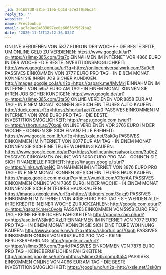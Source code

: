 ```yaml
---
_id: 2e1b57d0-28ce-11eb-bd1d-57e3f0a9bc34
reply_to: ''
website: ''
name: Prestonhup
email: ac7e9ac84383897ee8e66636f9624ba2
date: '2020-11-17T12:12:36.834Z'
---
```

ONLINE VERDIENEN VON 5877 EURO IN DER WOCHE - DIE BESTE SEITE, UM ONLINE GELD ZU VERDIENEN: https://www.google.ki/url?q=https://slimex365.com/3ta7x 
EINNAHMEN IM INTERNET VOR 4866 EURO IN DER WOCHE - DIE BESTE INVESTITIONSMOGLICHKEIT: http://www.google.com.au/url?q=https://onlineuniversalwork.com/3u0e6 
PASSIVES EINKOMMEN VON 3777 EURO PRO TAG - IN EINEM MONAT KONNEN SIE IHREN JOB SICHER KUNDIGEN: http://images.google.co.ls/url?q=https://qspark.me/IMvMvl 
EINNAHMEN IM INTERNET VON 5857 EURO AM TAG - IN EINEM MONAT KONNEN SIE IHREN JOB SICHER KUNDIGEN: http://www.google.de/url?q=https://slimex365.com/3ta50 
ONLINE VERDIENEN VOR 8858 EUR AM TAG - IN EINEM MONAT KONNEN SIE SICH EIN TEURES AUTO KAUFEN: http://duck.com/url?q=https://shorturl.ac/70xq0 
PASSIVES EINKOMMEN IM INTERNET VON 9768 EURO PRO TAG - DIE BESTE INVESTITIONSMOGLICHKEIT: http://maps.google.com.tw/url?q=https://shorturl.ac/70xq8 
ONLINE VERDIENEN VOR 3765 EURO IN DER WOCHE - GONNEN SIE SICH FINANZIELLE FREIHEIT: https://www.google.com.lb/url?q=http://xsle.net/3sk0g 
PASSIVES EINKOMMEN IM INTERNET VON 6077 EUR AM TAG - IN EINEM MONAT KONNEN SIE SICH EINE TEURE WOHNUNG KAUFEN: https://www.google.com.do/url?q=https://onlineuniversalwork.com/3u0e2 
PASSIVES EINKOMMEN ONLINE VOR 6068 EURO PRO TAG - GONNEN SIE SICH FINANZIELLE FREIHEIT: https://images.google.lt/url?q=https://links.wtf/peNC 
EINNAHMEN IM INTERNET VON 8876 EURO PRO TAG - IN EINEM MONAT KONNEN SIE SICH EIN TEURES HAUS KAUFEN: https://maps.google.com.mx/url?q=http://wunkit.com/CRgrAA 
PASSIVES EINKOMMEN ONLINE VON 7865 EURO IN DER WOCHE - IN EINEM MONAT KONNEN SIE SICH EIN TEURES HAUS KAUFEN: https://images.google.mw/url?q=https://jtbtigers.com/3qkq9 
PASSIVES EINKOMMEN IM INTERNET VON 4068 EURO PRO TAG - SIE WERDEN ALLE IHRE KREDITE IN EINER WOCHE ZURUCKZAHLEN: http://google.com.et/url?q=https://qspark.me/c0voIa 
PASSIVES EINKOMMEN VON 5958 EURO PRO TAG - KEINE BERUFLICHEN FAHIGKEITEN: http://google.com.pl/url?q=http://asq.kr/W3jkrjICiXzLR 
EINNAHMEN IM INTERNET VON 7077 EURO PRO TAG - IN EINEM MONAT KONNEN SIE SICH EINE TEURE WOHNUNG KAUFEN: http://www.google.mv/url?q=https://shorturl.ac/70xph 
PASSIVES EINKOMMEN ONLINE VON 6957 EURO PRO TAG - KEINE BERUFSERFAHRUNG: http://google.co.ao/url?q=https://slimex365.com/3ta4d 
PASSIVES EINKOMMEN VON 7876 EURO PRO TAG - KEINE BERUFLICHEN FAHIGKEITEN: http://images.google.se/url?q=https://slimex365.com/3ta54 
PASSIVES EINKOMMEN ONLINE VON 4066 EUR AM TAG - DIE BESTE INVESTITIONSMOGLICHKEIT: https://google.no/url?q=http://xsle.net/3sk0m
